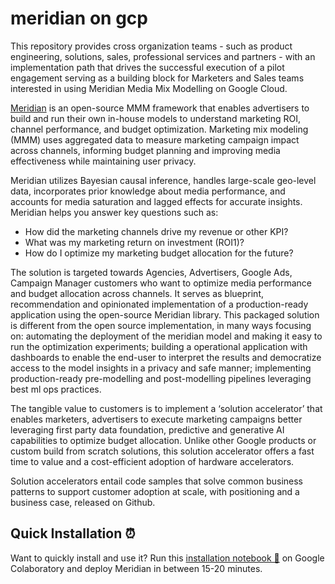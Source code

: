 # meridian on gcp

This repository provides cross organization teams - such as  product engineering, solutions, sales, professional services and partners - with an implementation path that drives the successful execution of a pilot engagement serving as a building block for Marketers and Sales teams interested in using Meridian Media Mix Modelling on Google Cloud.

[Meridian](https://developers.google.com/meridian) is an open-source MMM framework that enables advertisers to build and run their own in-house models to understand marketing ROI, channel performance, and budget optimization. Marketing mix modeling (MMM) uses aggregated data to measure marketing campaign impact across channels, informing budget planning and improving media effectiveness while maintaining user privacy. 

Meridian utilizes Bayesian causal inference, handles large-scale geo-level data, incorporates prior knowledge about media performance, and accounts for media saturation and lagged effects for accurate insights. Meridian helps you answer key questions such as:
* How did the marketing channels drive my revenue or other KPI?
* What was my marketing return on investment (ROI1)?
* How do I optimize my marketing budget allocation for the future?

The solution is targeted towards Agencies, Advertisers, Google Ads, Campaign Manager customers who want to optimize media performance and budget allocation across channels. It serves as blueprint, recommendation and opinionated implementation of a production-ready application using the open-source Meridian library. This packaged solution is different from the open source implementation, in many ways focusing on: automating the deployment of the meridian model and making it easy to run the optimization experiments; building a operational application with dashboards to enable the end-user to interpret the results and democratize access to the model insights in a privacy and safe manner; implementing production-ready pre-modelling and post-modelling pipelines leveraging best ml ops practices.

The tangible value to customers is to implement a ‘solution accelerator’ that enables marketers, advertisers to execute marketing campaigns better leveraging first party data foundation, predictive and generative AI capabilities to optimize budget allocation. Unlike other Google products or custom build from scratch solutions, this solution accelerator offers a fast time to value and a cost-efficient adoption of hardware accelerators.

Solution accelerators entail code samples that solve common business patterns to support customer adoption at scale, with positioning and a business case, released on Github.

## Quick Installation ⏰

Want to quickly install and use it? Run this [installation notebook 📔](https://colab.sandbox.google.com/github/GoogleCloudPlatform/meridian-on-gcp/blob/main/notebooks/meridian-quick-install.ipynb) on Google Colaboratory and deploy Meridian in between 15-20 minutes.



